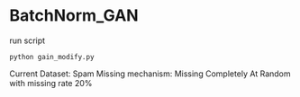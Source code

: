 # BatchNorm_GAN


run script
```
python gain_modify.py
```

Current Dataset: Spam
Missing mechanism: Missing Completely At Random with missing rate 20%

